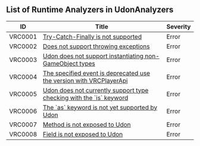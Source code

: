 ## List of Runtime Analyzers in UdonAnalyzers

| ID      | Title                                                                                 | Severity | 
| ------- | ------------------------------------------------------------------------------------- | -------- | 
| VRC0001 | [Try\-Catch\-Finally is not supported](./VRC0001.md)                                  | Error    | 
| VRC0002 | [Does not support throwing exceptions](./VRC0002.md)                                  | Error    | 
| VRC0003 | [Udon does not support instantiating non\-GameObject types](./VRC0003.md)             | Error    | 
| VRC0004 | [The specified event is deprecated use the version with VRCPlayerApi](./VRC0004.md)   | Error    | 
| VRC0005 | [Udon does not currently support type checking with the \`is\` keyword](./VRC0005.md) | Error    | 
| VRC0006 | [The \`as\` keyword is not yet supported by Udon](./VRC0006.md)                       | Error    | 
| VRC0007 | [Method is not exposed to Udon](./VRC0007.md)                                         | Error    | 
| VRC0008 | [Field is not exposed to Udon](./VRC0008.md)                                          | Error    | 


